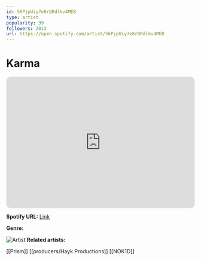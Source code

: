 ```yaml
---
id: 56PjpUiy7e8rQRdlkv4MEB
type: artist
popularity: 39
followers: 2013
url: https://open.spotify.com/artist/56PjpUiy7e8rQRdlkv4MEB
---
```

# Karma

<iframe style="border-radius:12px" src="https://open.spotify.com/embed/artist/56PjpUiy7e8rQRdlkv4MEB" width="100%" height="352" frameBorder="0" allowfullscreen="" allow="autoplay; clipboard-write; encrypted-media; fullscreen; picture-in-picture" loading="lazy"></iframe>

**Spotify URL:** [Link](https://open.spotify.com/artist/56PjpUiy7e8rQRdlkv4MEB)

**Genre:** 

![Artist](https://i.scdn.co/image/ab6761610000e5ebea66cf281e746d7e30bf2b2b)
**Related artists:**

[[Prism]]
[[producers/Hayk Productions]]
[[NOK1D]]
